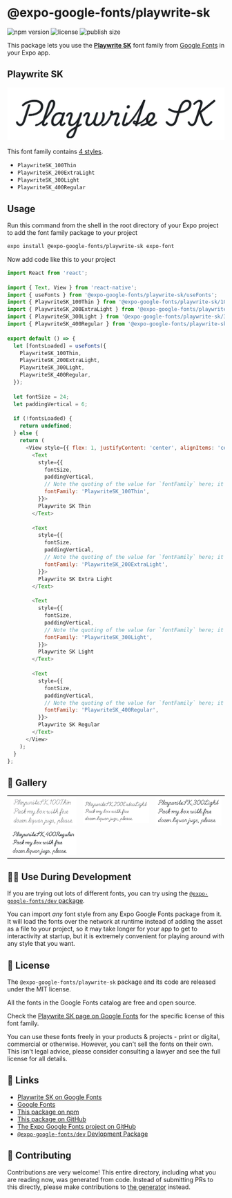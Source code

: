 # @expo-google-fonts/playwrite-sk

![npm version](https://flat.badgen.net/npm/v/@expo-google-fonts/playwrite-sk)
![license](https://flat.badgen.net/github/license/expo/google-fonts)
![publish size](https://flat.badgen.net/packagephobia/install/@expo-google-fonts/playwrite-sk)

This package lets you use the [**Playwrite SK**](https://fonts.google.com/specimen/Playwrite+SK) font family from [Google Fonts](https://fonts.google.com/) in your Expo app.

## Playwrite SK

![Playwrite SK](./font-family.png)

This font family contains [4 styles](#-gallery).

- `PlaywriteSK_100Thin`
- `PlaywriteSK_200ExtraLight`
- `PlaywriteSK_300Light`
- `PlaywriteSK_400Regular`

## Usage

Run this command from the shell in the root directory of your Expo project to add the font family package to your project
```sh
expo install @expo-google-fonts/playwrite-sk expo-font
```

Now add code like this to your project
```js
import React from 'react';

import { Text, View } from 'react-native';
import { useFonts } from '@expo-google-fonts/playwrite-sk/useFonts';
import { PlaywriteSK_100Thin } from '@expo-google-fonts/playwrite-sk/100Thin';
import { PlaywriteSK_200ExtraLight } from '@expo-google-fonts/playwrite-sk/200ExtraLight';
import { PlaywriteSK_300Light } from '@expo-google-fonts/playwrite-sk/300Light';
import { PlaywriteSK_400Regular } from '@expo-google-fonts/playwrite-sk/400Regular';

export default () => {
  let [fontsLoaded] = useFonts({
    PlaywriteSK_100Thin,
    PlaywriteSK_200ExtraLight,
    PlaywriteSK_300Light,
    PlaywriteSK_400Regular,
  });

  let fontSize = 24;
  let paddingVertical = 6;

  if (!fontsLoaded) {
    return undefined;
  } else {
    return (
      <View style={{ flex: 1, justifyContent: 'center', alignItems: 'center' }}>
        <Text
          style={{
            fontSize,
            paddingVertical,
            // Note the quoting of the value for `fontFamily` here; it expects a string!
            fontFamily: 'PlaywriteSK_100Thin',
          }}>
          Playwrite SK Thin
        </Text>

        <Text
          style={{
            fontSize,
            paddingVertical,
            // Note the quoting of the value for `fontFamily` here; it expects a string!
            fontFamily: 'PlaywriteSK_200ExtraLight',
          }}>
          Playwrite SK Extra Light
        </Text>

        <Text
          style={{
            fontSize,
            paddingVertical,
            // Note the quoting of the value for `fontFamily` here; it expects a string!
            fontFamily: 'PlaywriteSK_300Light',
          }}>
          Playwrite SK Light
        </Text>

        <Text
          style={{
            fontSize,
            paddingVertical,
            // Note the quoting of the value for `fontFamily` here; it expects a string!
            fontFamily: 'PlaywriteSK_400Regular',
          }}>
          Playwrite SK Regular
        </Text>
      </View>
    );
  }
};

```

## 🔡 Gallery


||||
|-|-|-|
|![PlaywriteSK_100Thin](./PlaywriteSK_100Thin.ttf.png)|![PlaywriteSK_200ExtraLight](./PlaywriteSK_200ExtraLight.ttf.png)|![PlaywriteSK_300Light](./PlaywriteSK_300Light.ttf.png)||
|![PlaywriteSK_400Regular](./PlaywriteSK_400Regular.ttf.png)||||


## 👩‍💻 Use During Development

If you are trying out lots of different fonts, you can try using the [`@expo-google-fonts/dev` package](https://github.com/expo/google-fonts/tree/master/font-packages/dev#readme).

You can import *any* font style from any Expo Google Fonts package from it. It will load the fonts
over the network at runtime instead of adding the asset as a file to your project, so it may take longer
for your app to get to interactivity at startup, but it is extremely convenient
for playing around with any style that you want.

## 📖 License

The `@expo-google-fonts/playwrite-sk` package and its code are released under the MIT license.

All the fonts in the Google Fonts catalog are free and open source.

Check the [Playwrite SK page on Google Fonts](https://fonts.google.com/specimen/Playwrite+SK) for the specific license of this font family.

You can use these fonts freely in your products & projects - print or digital, commercial or otherwise. However, you can't sell the fonts on their own. This isn't legal advice, please consider consulting a lawyer and see the full license for all details.

## 🔗 Links

- [Playwrite SK on Google Fonts](https://fonts.google.com/specimen/Playwrite+SK)
- [Google Fonts](https://fonts.google.com/)
- [This package on npm](https://www.npmjs.com/package/@expo-google-fonts/playwrite-sk)
- [This package on GitHub](https://github.com/expo/google-fonts/tree/master/font-packages/playwrite-sk)
- [The Expo Google Fonts project on GitHub](https://github.com/expo/google-fonts)
- [`@expo-google-fonts/dev` Devlopment Package](https://github.com/expo/google-fonts/tree/master/font-packages/dev)

## 🤝 Contributing

Contributions are very welcome! This entire directory, including what you are reading now, was generated from code. Instead of submitting PRs to this directly, please make contributions to [the generator](https://github.com/expo/google-fonts/tree/master/packages/generator) instead.
